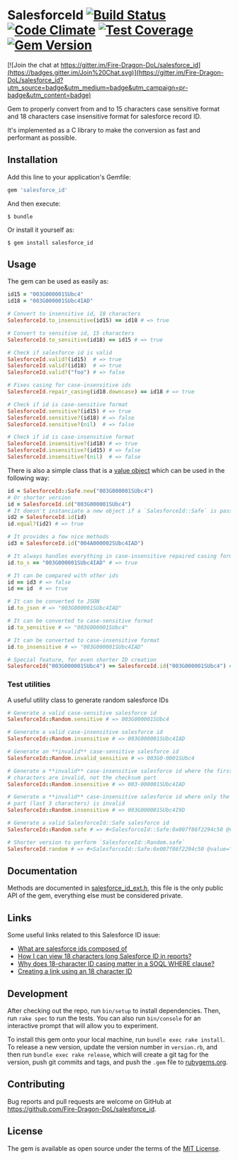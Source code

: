 # SalesforceId [![Build Status](https://api.travis-ci.org/plataformatec/devise.svg?branch=master)](https://travis-ci.org/Fire-Dragon-DoL/salesforce_id.svg?branch=master) [![Code Climate](https://codeclimate.com/github/Fire-Dragon-DoL/salesforce_id/badges/gpa.svg)](https://codeclimate.com/github/Fire-Dragon-DoL/salesforce_id) [![Test Coverage](https://codeclimate.com/github/Fire-Dragon-DoL/salesforce_id/badges/coverage.svg)](https://codeclimate.com/github/Fire-Dragon-DoL/salesforce_id/coverage) [![Gem Version](https://badge.fury.io/rb/salesforce_id.svg)](https://badge.fury.io/rb/salesforce_id)

[![Join the chat at https://gitter.im/Fire-Dragon-DoL/salesforce_id](https://badges.gitter.im/Join%20Chat.svg)](https://gitter.im/Fire-Dragon-DoL/salesforce_id?utm_source=badge&utm_medium=badge&utm_campaign=pr-badge&utm_content=badge)

Gem to properly convert from and to 15 characters case sensitive format and
18 characters case insensitive format for salesforce record ID.

It's implemented as a C library to make the conversion as fast and performant
as possible.

## Installation

Add this line to your application's Gemfile:

```ruby
gem 'salesforce_id'
```

And then execute:

    $ bundle

Or install it yourself as:

    $ gem install salesforce_id

## Usage

The gem can be used as easily as:

```ruby
id15 = "003G000001SUbc4"
id18 = "003G000001SUbc4IAD"

# Convert to insensitive id, 18 characters
SalesforceId.to_insensitive(id15) == id18 # => true

# Convert to sensitive id, 15 characters
SalesforceId.to_sensitive(id18) == id15 # => true

# Check if salesforce id is valid
SalesforceId.valid?(id15)  # => true
SalesforceId.valid?(id18)  # => true
SalesforceId.valid?("foo") # => false

# Fixes casing for case-insensitive ids
SalesforceId.repair_casing(id18.downcase) == id18 # => true

# Check if id is case-sensitive format
SalesforceId.sensitive?(id15) # => true
SalesforceId.sensitive?(id18) # => false
SalesforceId.sensitive?(nil)  # => false

# Check if id is case-insensitive format
SalesforceId.insensitive?(id18) # => true
SalesforceId.insensitive?(id15) # => false
SalesforceId.insensitive?(nil)  # => false
```

There is also a simple class that is a [value object](http://www.sitepoint.com/value-objects-explained-with-ruby/) which can be used in the following way:

```ruby
id = SalesforceId::Safe.new("003G000001SUbc4")
# Or shorter version
id = SalesforceId.id("003G000001SUbc4")
# It doesn't instanciate a new object if a `SalesforceId::Safe` is passed
id2 = SalesforceId.id(id)
id.equal?(id2) # => true

# It provides a few nice methods
id3 = SalesforceId.id("004A000002SUbc4IAD")

# It always handles everything in case-insensitive repaired casing format
id.to_s == "003G000001SUbc4IAD" # => true

# It can be compared with other ids
id == id3 # => false
id == id  # => true

# It can be converted to JSON
id.to_json # => "003G000001SUbc4IAD"

# It can be converted to case-sensitive format
id.to_sensitive # => "003G000001SUbc4"

# It can be converted to case-insensitive format
id.to_insensitive # => "003G000001SUbc4IAD"

# Special feature, for even shorter ID creation
SalesforceId("003G000001SUbc4") == SalesforceId.id("003G000001SUbc4") # => true
```

### Test utilities

A useful utility class to generate random salesforce IDs

```ruby
# Generate a valid case-sensitive salesforce id
SalesforceId::Random.sensitive # => 003G000001SUbc4

# Generate a valid case-insensitive salesforce id
SalesforceId::Random.insensitive # => 003G000001SUbc4IAD

# Generate an **invalid** case-sensitive salesforce id
SalesforceId::Random.invalid_sensitive # => 003G0-0001SUbc4

# Generate a **invalid** case-insensitive salesforce id where the first 15
# characters are invalid, not the checksum part
SalesforceId::Random.insensitive # => 003-000001SUbc4IAD

# Generate a **invalid** case-insensitive salesforce id where only the checksum
# part (last 3 characters) is invalid
SalesforceId::Random.insensitive # => 003G000001SUbc4I9D

# Generate a valid SalesforceId::Safe salesforce id
SalesforceId::Random.safe # => #<SalesforceId::Safe:0x007f86f2294c50 @value="003G000001SUbc4IAD">

# Shorter version to perform `SalesforceId::Random.safe`
SalesforceId.random # => #<SalesforceId::Safe:0x007f86f2294c50 @value="003G000001SUbc4IAD">
```

## Documentation

Methods are documented in [salesforce_id_ext.h](https://github.com/Fire-Dragon-DoL/salesforce_id/blob/master/ext/salesforce_id/salesforce_id_ext.h), this file is
the only public API of the gem, everything else must be considered private.

## Links

Some useful links related to this Salesforce ID issue:

- [What are salesforce ids composed of](http://salesforce.stackexchange.com/questions/1653/what-are-salesforce-ids-composed-of)
- [How I can view 18 characters long Salesforce ID in reports?](https://success.salesforce.com/answers?id=90630000000gy8oAAA)
- [Why does 18-character ID casing matter in a SOQL WHERE clause?](http://salesforce.stackexchange.com/questions/50163/why-does-18-character-id-casing-matter-in-a-soql-where-clause)
- [Creating a link using an 18 character ID](http://salesforce.stackexchange.com/questions/9568/creating-a-link-using-an-18-character-id/9569#9569)

## Development

After checking out the repo, run `bin/setup` to install dependencies. Then, run `rake spec` to run the tests. You can also run `bin/console` for an interactive prompt that will allow you to experiment.

To install this gem onto your local machine, run `bundle exec rake install`. To release a new version, update the version number in `version.rb`, and then run `bundle exec rake release`, which will create a git tag for the version, push git commits and tags, and push the `.gem` file to [rubygems.org](https://rubygems.org).

## Contributing

Bug reports and pull requests are welcome on GitHub at https://github.com/Fire-Dragon-DoL/salesforce_id.


## License

The gem is available as open source under the terms of the [MIT License](http://opensource.org/licenses/MIT).

